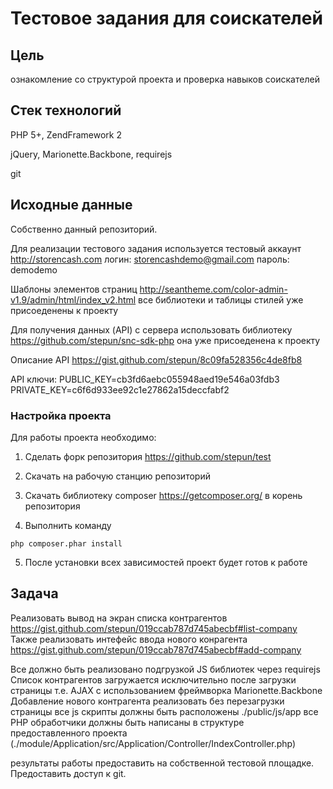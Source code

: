 # Тестовое задания для соискателей

## Цель 
ознакомление со структурой проекта и проверка навыков соискателей

## Стек технологий
PHP 5+, ZendFramework 2

jQuery, Marionette.Backbone, requirejs

git

## Исходные данные
Собственно данный репозиторий.

Для реализации тестового задания используется тестовый аккаунт http://storencash.com 
логин: storencashdemo@gmail.com
пароль: demodemo

Шаблоны элементов страниц http://seantheme.com/color-admin-v1.9/admin/html/index_v2.html
все библиотеки и таблицы стилей уже присоеденены к проекту

Для получения данных (API) с сервера использовать библиотеку https://github.com/stepun/snc-sdk-php
она уже присоеденена к проекту

Описание API https://gist.github.com/stepun/8c09fa528356c4de8fb8

API ключи: 
PUBLIC_KEY=cb3fd6aebc055948aed19e546a03fdb3
PRIVATE_KEY=c6f6d933ee92c1e27862a15deccfabf2

### Настройка проекта
Для работы проекта необходимо:

1. Сделать форк репозитория https://github.com/stepun/test

2. Скачать на рабочую станцию репозиторий

3. Cкачать библиотеку composer https://getcomposer.org/ в корень репозитория

4. Выполнить команду
```
php composer.phar install
```
5. После установки всех зависимостей проект будет готов к работе

## Задача
Реализовать вывод на экран списка контрагентов https://gist.github.com/stepun/019ccab787d745abecbf#list-company
Также реализовать интефейс ввода нового конрагента https://gist.github.com/stepun/019ccab787d745abecbf#add-company

Все должно быть реализовано подгрузкой JS библиотек через requirejs
Список контрагентов загружается исключительно после загрузки страницы т.е. AJAX с использованием фреймворка Marionette.Backbone
Добавление нового контрагента реализовать без перезагрузки страницы
все js скрипты должны быть расположены ./public/js/app
все PHP обработчики должны быть написаны в структуре предоставленного проекта (./module/Application/src/Application/Controller/IndexController.php)

результаты работы предоставить на собственной тестовой площадке. Предоставить доступ к git.
